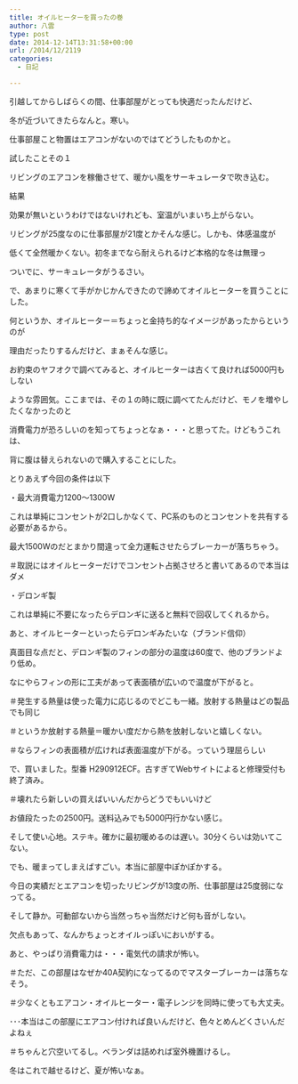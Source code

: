 ```yaml
---
title: オイルヒーターを買ったの巻
author: 八雲
type: post
date: 2014-12-14T13:31:58+00:00
url: /2014/12/2119
categories:
  - 日記

---
```

引越してからしばらくの間、仕事部屋がとっても快適だったんだけど、
  
冬が近づいてきたらなんと。寒い。

仕事部屋こと物置はエアコンがないのではてどうしたものかと。

試したことその１
  
リビングのエアコンを稼働させて、暖かい風をサーキュレータで吹き込む。
  
結果
  
効果が無いというわけではないけれども、室温がいまいち上がらない。
  
リビングが25度なのに仕事部屋が21度とかそんな感じ。しかも、体感温度が
  
低くて全然暖かくない。初冬までなら耐えられるけど本格的な冬は無理っ
  
ついでに、サーキュレータがうるさい。

で、あまりに寒くて手がかじかんできたので諦めてオイルヒーターを買うことにした。
  
何というか、オイルヒーター＝ちょっと金持ち的なイメージがあったからというのが
  
理由だったりするんだけど、まぁそんな感じ。
  
お約束のヤフオクで調べてみると、オイルヒーターは古くて良ければ5000円もしない
  
ような雰囲気。ここまでは、その１の時に既に調べてたんだけど、モノを増やしたくなかったのと
  
消費電力が恐ろしいのを知ってちょっとなぁ・・・と思ってた。けどもうこれは、
  
背に腹は替えられないので購入することにした。

とりあえず今回の条件は以下
  
・最大消費電力1200〜1300W
  
これは単純にコンセントが2口しかなくて、PC系のものとコンセントを共有する必要があるから。
  
最大1500Wのだとまかり間違って全力運転させたらブレーカーが落ちちゃう。
  
＃取説にはオイルヒーターだけでコンセント占拠させろと書いてあるので本当はダメ
  
・デロンギ製
  
これは単純に不要になったらデロンギに送ると無料で回収してくれるから。
  
あと、オイルヒーターといったらデロンギみたいな（ブランド信仰）
  
真面目な点だと、デロンギ製のフィンの部分の温度は60度で、他のブランドより低め。
  
なにやらフィンの形に工夫があって表面積が広いので温度が下がると。
  
＃発生する熱量は使った電力に応じるのでどこも一緒。放射する熱量はどの製品でも同じ
  
＃というか放射する熱量＝暖かい度だから熱を放射しないと嬉しくない。
  
＃ならフィンの表面積が広ければ表面温度が下がる。っていう理屈らしい

で、買いました。型番 H290912ECF。古すぎてWebサイトによると修理受付も終了済み。
  
＃壊れたら新しいの買えばいいんだからどうでもいいけど
  
お値段たったの2500円。送料込みでも5000円行かない感じ。
  
そして使い心地。ステキ。確かに最初暖めるのは遅い。30分くらいは効いてこない。
  
でも、暖まってしまえばすごい。本当に部屋中ぽかぽかする。
  
今日の実績だとエアコンを切ったリビングが13度の所、仕事部屋は25度弱になってる。
  
そして静か。可動部ないから当然っちゃ当然だけど何も音がしない。
  
欠点もあって、なんかちょっとオイルっぽいにおいがする。
  
あと、やっぱり消費電力は・・・電気代の請求が怖い。
  
＃ただ、この部屋はなぜか40A契約になってるのでマスターブレーカーは落ちなそう。
  
＃少なくともエアコン・オイルヒーター・電子レンジを同時に使っても大丈夫。

･･･本当はこの部屋にエアコン付ければ良いんだけど、色々とめんどくさいんだよねぇ
  
＃ちゃんと穴空いてるし。ベランダは詰めれば室外機置けるし。

冬はこれで越せるけど、夏が怖いなぁ。